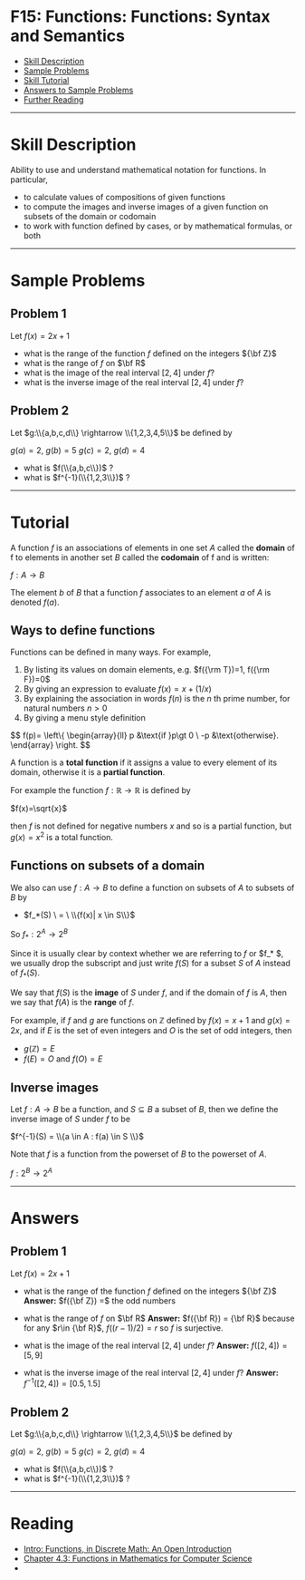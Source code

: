 # F15: Functions: Functions: Syntax and Semantics


* [Skill Description](#skill-description)
* [Sample Problems](#Sample-Problems)
* [Skill Tutorial](#Tutorial)
* [Answers to Sample Problems](#Answers)
* [Further Reading](#Reading)

---

# Skill Description
Ability to use and understand mathematical notation for functions. 
In particular, 
* to calculate values of compositions of given functions
* to compute the images and inverse images of a given function on subsets of the domain or codomain
* to work with function defined by cases, or by mathematical formulas, or both

---

# Sample Problems

## Problem 1
Let $f(x)=2x+1$
* what is the range of the function $f$ defined on the integers ${\bf Z}$
* what is the range of $f$ on $\bf R$
* what is the image of the real interval $[2,4]$ under $f$?
* what is the inverse image of the real interval $[2,4]$ under $f$?

## Problem 2
Let $g:\\{a,b,c,d\\} \rightarrow \\{1,2,3,4,5\\}$ be defined by

$g(a)=2$, $g(b)=5$ $g(c)=2$, $g(d)=4$

* what is $f(\\{a,b,c\\})$ ?
* what is $f^{-1}(\\{1,2,3\\})$ ?


---

# Tutorial

A function $f$ is an associations of elements in one set $A$ called the **domain** of f 
to elements in another set $B$ called the **codomain** of f
and is written:

$f: A \rightarrow  B$

The element $b$ of $B$ that a function $f$ associates to an element $a$ of $A$ is denoted $f(a)$.

## Ways to define functions

Functions can be defined in many ways. For example,
1. By listing its values on domain elements, e.g. $f({\rm T})=1, f({\rm F})=0$
2. By giving an expression to evaluate $f(x) = x + (1/x)$
3. By explaining the association in words $f(n)$ is the $n$ th prime number, for natural numbers $n\gt 0$
4. By giving a menu style definition

$$
f(p)=
\left\\{
\begin{array}{ll}
p &\text{if }p\gt 0 \\ 
-p &\text{otherwise}.
\end{array} 
\right.
$$

A function is a **total function** if it assigns a value to every element of its domain, otherwise it is a **partial function**.

For example the function $f:\mathbb{R} \rightarrow \mathbb{R}$ is defined by 

$f(x)=\sqrt{x}$

then $f$ is not defined for negative
numbers $x$ and so is a partial function, but $g(x) = x^2$ is a total function.


## Functions on subsets of a domain
We also can use $f:A\rightarrow B$ to define a function on subsets of $A$ to subsets of $B$ by
* $f_*(S) \ = \ \\{f(x)| x \in S\\}$

So $f_*:2^{A} \rightarrow 2^B$

Since it is usually clear by context whether we are referring to $f$ or $f_* $, 
we usually drop the subscript and just write $f(S)$ for a subset $S$ of $A$ instead of $f_*(S)$.

We say that $f(S)$ is the **image** of $S$ under $f$, and if the domain of $f$ is $A$, then
we say that $f(A)$ is the **range** of $f$.

For example, if $f$ and $g$ are functions on $\mathbb{Z}$ defined by $f(x)=x+1$ and $g(x)=2x$,
and if $E$ is the set of even integers and $O$ is the set of odd integers, then
* $g(\mathbb{Z}) = E$
* $f(E)=O$ and $f(O)=E$

## Inverse images
Let $f:A\rightarrow B$ be a function, and $S\subseteq B$ a subset of $B$, then we define the
inverse image of $S$ under $f$ to be

$f^{-1}(S) = \\{a \in A :   f(a) \in S \\}$

Note that $f$ is a function from the powerset of $B$ to the powerset of $A$.

$f:2^{B}\rightarrow 2^{A}$

---

# Answers

## Problem 1
Let $f(x)=2x+1$
* what is the range of the function $f$ defined on the integers ${\bf Z}$
  **Answer:**  $f({\bf Z}) =$ the odd numbers

* what is the range of $f$ on $\bf R$
  **Answer:** $f({\bf R}) = {\bf R}$ because for any $r\in {\bf R}$, $f((r-1)/2) = r$ so $f$ is surjective.

* what is the image of the real interval $[2,4]$ under $f$?
  **Answer:** $f([2,4]) = [5,9]$

* what is the inverse image of the real interval $[2,4]$ under $f$?
  **Answer:** $f^{-1}([2,4]) = [0.5,1.5]$

## Problem 2
Let $g:\\{a,b,c,d\\} \rightarrow \\{1,2,3,4,5\\}$ be defined by

$g(a)=2$, $g(b)=5$ $g(c)=2$, $g(d)=4$

* what is $f(\\{a,b,c\\})$ ?
* what is $f^{-1}(\\{1,2,3\\})$ ?
---

# Reading

* [Intro: Functions, in Discrete Math: An Open Introduction](https://discrete.openmathbooks.org/dmoi3/sec_intro-functions.html)
* [Chapter 4.3: Functions in Mathematics for Computer Science](https://ocw.mit.edu/courses/6-042j-mathematics-for-computer-science-spring-2015/mit6_042js15_textbook.pdf)
* 



